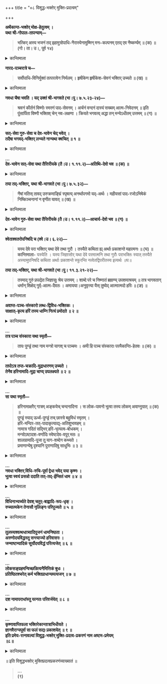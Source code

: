 +++
title = "०८ विशुद्ध-भक्तेर् मुक्ति-प्रदत्वम्"

+++

**अथैकान्त-भक्तेर् मोक्ष-हेतुत्वम् ।  
यथा श्री-गोपाल-तापन्याम्—**
> **भत्किर् अस्य भजनं तद् इहामुत्रोपाधि-नैरास्येनामुष्मिन् मनः-कल्पनम् एतद् एव नैष्कर्म्यम् ॥ (क) ॥ (गो। ता। उ।, पूर्व १४)**  

<details><summary>कान्तिमाला</summary>

निष्काम भक्तेर्मुक्तिकरत्वं वक्तुमाह अथेति । भक्तिरस्येति । अस्य श्रीकृष्णस्य आनुकूल्येन श्रवणादिका भक्तिर् भजनं । तथा अमुष्मिन् कृष्णे मनःकल्पनं चित्तानुरञ्जनञ्च । मनः कल्प्यते अनुरञ्जते अर्प्यतेऽनेन इति निरुक्तेः । तादृश श्रवणादिहेतुको भावस्तदित्यर्थः । उत्तमात्वसिद्धये तदिहेति । इहलोके परलोके चोपाधि नैरास्येन कृष्णान्यफलाभिलाष राहित्येन तन्मात्रस्पृहया जायमानम् इत्यर्थः । एतदेव नैष्कर्म्यं आनुसङ्गेन मोक्षकरमित्यर्थः ॥क॥
</details>

**नारद-पञ्चरात्रे च—**
> **सर्वोपाधि-विनिर्मुक्तं तत्परत्वेन निर्मलम् ।**
> **हृषीकेण हृषीकेश-सेवनं भक्तिर् उच्यते ॥ (ख) ॥**  

<details><summary>कान्तिमाला</summary>

सर्वोपाधीति । सर्वे रुपाधिभिः कृष्णान्याभिलाषैर् विनिर्मुक्तं, निर्मलं कर्माद्यनाविलं तत्परत्वेनानुकूल्येन विशिष्टं । हृषीकेण श्रोतादिना हृषीकेशस्य सेवनं कायिकं वाचिकं मानसिकं च परिशीलनं भक्तिरित्यर्थः । अत्र उत्तमात्वं स्फुटम् ॥ख॥
</details>

**नवधा चैषा भवति । यद् उक्तं श्री-भागवते (भा।पु। ७.५.२३-२४)—**
> **श्रवनं कीर्तनं विष्णोः स्मरणं पाद-सेवनम् ।**
> **अर्चनं वन्दनं दास्यं सख्यम् आत्म-निवेदनम् ॥**
> **इति पुंसार्पिता विष्णौ भक्तिश् चेन् नव-लक्षणा ।**
> **क्रियते भगवत्य् अद्धा तन् मन्येऽधीतम् उत्तमम् ॥ (ग) ॥**  

<details><summary>कान्तिमाला</summary>

तद्भेदानाह श्रवणमिति । एषा नवलक्षणा भक्तिर् अर्पितैव पुसां क्रियते नतु कृत्वा अर्पिता । तत्रापि अद्धा साक्षादेव नतु फलान्तरेच्छाव्यवधानेन क्रियते चेदुत्तममधीतमुत्तमाभक्तिर् इत्यहं मन्ये ॥ग॥
</details>

**सत्-सेवा गुरु-सेवा च देव-भावेन चेद् भवेत् ।  
तदैषा भगवद्-भक्तिर् लभ्यते नान्यथा क्वचित् ॥ १ ॥**  

<details><summary>कान्तिमाला</summary>

भक्तिलाभस्य हेतुमाह सत् सेवेति ॥१॥
</details>

**…  
देव-भावेन सत्-सेवा यथा तैत्तिरीयके (तै।उ। १.११.२)—अतिथि-देवो भव ॥ (क) ॥**  

<details><summary>कान्तिमाला</summary>

देवभावेनेति । अतिथिरनिकेतनो हरिभक्तो देवो हरिवत् पूज्यो यस्य स त्वमीदृशो भव इति शिक्षा ॥क॥
</details>

**तया तद्-भक्तिर्, यथा श्री-भागवते (भा।पु। ७.५.३२)—**
> **नैषां मतिस् तावद् उरुक्रमाङ्घ्रिं**
> **स्पृषत्य् अनर्थापगमो यद्-अर्थः ।**
> **महीयसां पाद-रजोऽभिषेकं**
> **निष्किञ्चनानां न वृणीत यावत् ॥ (ख) ॥**  

<details><summary>कान्तिमाला</summary>

नैषामिति प्रह्लाद वाक्यं एषां बहिर्दृष्टीनां मतिस्तावदुरुक्रमाङ्घ्रिं न स्पृशति । यस्य मति कृतस्य तदङ्घ्रिस्पर्शस्य अर्थः । फलं अनर्थापगमः संसृतिविनाशो भवति । तावत् कियदित्यत्राह महीयसामिति । निष्किञ्चनानां कृष्णैकधनानां महीयसां साधूनां अङ्घ्रिरजोऽभिषेकं यावन्न वृणीत परिनिष्टया यावत् तन्नसेवेत इत्यर्थः ॥ख॥
</details>

**देव-भावेन गुरु-सेवा यथा तैत्तिरीयके (तै।उ। १.११.२)—आचार्य-देवो भव ॥ (ग) ॥**  

<details><summary>कान्तिमाला</summary>

आचार्यो मन्त्रोपदेष्टा सदेवो हरिवत् पूज्यो यस्य स त्वमीदृशो भव इति शिक्षा ॥ग॥
</details>

**श्वेताश्वतरोपनिषदि च (श्वे।उ। ६.२२)—**
> **यस्य देवे परा भक्तिर् यथा देवे तथा गुरौ ।**
> **तस्यैते कथिता ह्य् अर्थाः प्रकाशन्ते महात्मनः ॥ (घ) ॥
कान्तिमाला-** यस्येति । यस्य जिज्ञासोर् यथा देवे परमात्मनि तथा गुरौः पराभक्तिः स्यात् तस्यैते अस्यामुपनिषदि कथिता अर्थाः प्रकाशन्ते स्फुरन्ति नत्वेतद्विपरीतस्य इत्यर्थः ॥घ॥

**तया तद्-भक्तिर्, यथा श्री-भागवते (भा।पु। ११.३.२१-२२)—**
> **तस्माद् गुरुं प्रपद्येत जिज्ञासुः श्रेय उत्तमम् ।**
> **शाब्दे परे च निष्णातं ब्रह्मण्य् उपशमाश्रयम् ॥**
> **तत्र भागवतान् धर्मान् शिक्षेद् गुर्व्-आत्म-दैवतः ।**
> **अमायया।अनुवृत्त्या यैस् तुष्येद् आत्मात्मदो हरिः ॥ (ङ) ॥**  

<details><summary>कान्तिमाला</summary>

तस्मादिति । उत्तमं श्रेयो जिज्ञासुर् जनो गुरुं प्रपद्येत ॥ कीदृशं, शाब्दे ब्रह्मणि वेदे, परे ब्रह्मणि श्रीकृष्णे च निष्णातम् । तत्र गुरोरन्तिके स्थितोऽमायया निष्कपटया अनुवृत्त्या सेवया भागवतान् धर्मान् शिक्षेत् । स्फुटार्थमन्यत् ॥ङ॥
</details>

**अवाप्त-पञ्च-संस्कारो लब्ध-द्विविध-भक्तिकः ।  
साक्षात्-कृत्य हरिं तस्य धाम्नि नित्यं प्रमोदते ॥ २ ॥**  

<details><summary>कान्तिमाला</summary>

अन्यान् शक्तिभेदान् प्रपञ्चयितुमाह अवाप्तेति । लब्धा विधिरुचिपूर्वतया द्विविधा भक्तिर्येन सः । नन्वेकस्य भक्तिद्वयलाभो विरुद्ध इतिचेत् सत्यं यस्य यादृशदेशिकसङ्ग स्तस्य तादृश भक्तिलाभः । इति न विरोधः ॥२॥ 
</details>

**…  
तत्र पञ्च संस्कारा यथा स्मृतौ—**
> **तापः पुण्ड्रं तथा नाम मन्त्रो यागश् च पञ्चमः ।**
> **अमी हि पञ्च संस्काराः परमैकान्ति-हेतवः ॥ (क) ॥**  

<details><summary>कान्तिमाला</summary>

ताप इति पाद्मोत्तरखण्डे । अमी तापादयः संस्काराः पञ्च ॥क॥
</details>

**तापोऽत्र तप्त-चक्रादि-मुद्राधारणम् उच्यते ।  
तेनैव हरिनामादि-मुद्रा चाप्य् उपलक्ष्यते ॥ २ ॥**  

<details><summary>कान्तिमाला</summary>

तापादीन् व्याचष्टे । तेनैवेति । तप्त चक्रादिधारणेनैव इत्यर्थः ॥ तप्तचक्रादिधृतिं कलिमलिन मनसां दुष्करां मन्वानः पतितानुदिदधीर्षुर् भगवान् श्रीकृष्णचैतन्यश् चन्दनादिना श्रीभगवन्नाममुद्राधृतिं प्राचापि स्वीकृतामुपादिक्षत् ॥ साच पञ्चसंस्कारवाक्ये तप्त चक्रादिधारणेनोपलक्षितां इति भावः ॥२॥
</details>

**…  
सा यथा स्मृतौ—**
> **हरिनामाक्षरैर् गात्रम् अङ्कयेच् चन्दनादिना ।**
> **स लोक-पावनो भूत्वा तस्य लोकम् अवाप्नुयात् ॥ (क) ॥  
पुण्ड्रं स्याद् ऊर्ध्व-पुण्ड्रं तच् छास्त्रे बहुविधं स्मृतम् ।  
हरि-मन्दिर-तत्-पादाकृत्याद्य्-अतिशुभावहम् ॥  
नामात्र गदितं सद्भिर् हरि-भृत्यत्व-बोधकम् ।  
मन्त्रोऽष्टादश-वर्णादिः स्वेष्टदेव-वपुर् मतः ॥  
शालग्रामादि-पूजा तु याग-शब्देन कथ्यते ।  
प्रमाणान्येषु दृश्यानि पुराणादिषु साधुभिः ॥ ३ ॥**  

<details><summary>कान्तिमाला</summary>

पुण्ड्रमिति हरिमन्दिरादितिलकं । तिलकं तमाल पत्रं चित्रक मुक्तं विशेषकं पुण्ड्रं इति हलायुधः । स्फुटार्थमन्यत् ॥३॥
</details>

**…  
नवधा भक्तिर् विधि-रुचि-पूर्वा द्वेधा भवेद् यया कृष्णः ।  
भूत्वा स्वयं प्रसन्नो ददाति तत्-तद्-ईप्सितं धाम ॥ ४ ॥**  

<details><summary>कान्तिमाला</summary>

पूर्वत्र उद्दिष्टं भक्ति द्वैविध्यं स्फुटयति नवधेति । विधिपूर्वा वैधी, रुचिपूर्वा तु रागानुगा, इति हरिभक्तिरसामृतेऽस्य विस्तरः । स्फुटार्थमन्यत् ॥४॥
</details>

**…  
विधिनाभ्यर्च्यते देवश् चतुर्-बाह्वादि-रूप-धृक् ।  
रुच्यात्मकेन तेनासौ नृलिङ्गः परिपूज्यते ॥ ५ ॥**  

<details><summary>कान्तिमाला</summary>

भक्ति भेदस्य भजनीय भेदमाह विधिनेति । चतुरिति, परमव्योमाधिपतिर्वासुदेवः । चतुर्बाहुर् अनिरुद्धश्च श्वेतद्वीपपतिः । आदिना अष्टभुजो दशभुजश्चेति । चतुर्भुजः श्यामलाङ्गः श्रीभूलीलाभिरन्वितः विमलैर् भुषणैर् नित्यैर्भूषितो नित्य विग्रहैः ॥ पञ्चायुधैः सेव्यमानः शङ्खचक्रधरो हरिः ॥ इति ॥ पीनायताष्टभुजमण्डलमध्यलक्ष्म्या स्पर्द्धच्छ्रिया परिवृतो वनमालयाद्य ॥ इति ॥ दशबाहुर्महातेजा देवतारिनिसूदनः । श्रीवत्साङ्को हृषीकेशः सर्वदैवतपूजितः ॥ इति च स्मृतेः ॥ नृलिङ्गो यशोदा स्तनन्धयश्च ॥ इति वेदान्त स्यमन्तके अन्य विस्तारः ॥५॥
</details>

**…  
तुलस्यश्वत्थधात्र्यादिपूजनं धामनिष्ठता ।  
अरुणोदयविद्धस्तु सन्त्याज्यो हरिवासरः ।  
जन्माष्टम्यादिकं सूर्योदयविद्धं परित्यजेत् ॥ ६ ॥**  

<details><summary>कान्तिमाला</summary>

तुलस्यश्वत्थेति । धामनिष्ठता निष्ठया श्रीमथुरादि धाम निवासः । सामर्थ्य सत्येतच्छरीरेण, तदभावे भावनया, इति बोध्यं ॥ अरुणोदयेत्यादि, हरिभक्तिविलासे अस्य विस्तारः ॥६॥
</details>

**…  
लोकसङ्ग्रहमन्विच्छन्नित्यनैमित्तिकं बुधः ।  
प्रतिष्ठितश्चरेत् कर्म भक्तिप्राधान्यमत्यजन् ॥ ७ ॥**  

<details><summary>कान्तिमाला</summary>

आश्रमस्थः प्रतिष्ठितो लब्धा महदासनश्चेत् तानि लोक सङ्ग्रहाय । कुर्यात् गौणकाले, भक्तिं तु तात्पर्येण अनुतिष्ठेत् । इति सुसूक्ष्मे भाष्ये, श्रीगीताभूषणे, च विस्तृतं । भक्ति सन्दर्भेऽपि एवमेव विस्तृतं द्रष्टव्यं ॥७॥
</details>

**…  
दश नामापराधांस्तु यत्नतः परिवर्जयेत् ॥ ८ ॥**  

<details><summary>कान्तिमाला</summary>

यानादिकृतहरिमन्दिरगमनादयः सेवापराधा वाराहादौ कथिताः । ते तु सन्तत सेवया मार्जनीयाः स्युर् इति ते वर्जनीया एव । ये च नामापराधा दश, पाद्मे दर्शिताः । तेषां तु सन्ततनामावृत्त्या विमार्जनं स्यात् तादृशानामावृत्तेश्च दुःशक्यत्वात् ते दश यत्नात् परिवर्जनीयाः इत्याह दश इति । (९) ते च, सतां निन्दा । (२) श्रीविष्णोः सकाशात् शिवनामादेः स्वातन्त्र्यमननं । (३) गुर्वज्ञा । (४) श्रुति तदनुयायिशास्त्रनिन्दा । (५) हरिनाम महिम्नि अर्थवादमात्रमेतदिति मननं । (६) तत्र प्रकारान्तरेणार्थ कल्पनं । (७) नामबलेन पापे प्रवृत्तिः । (८) अन्य शुभक्रियाभिर्नाम्नां साम्यमननं । (९) अश्रद्दधाने विमुखे च नामोपदेशः । (१०) श्रुतेऽपि नाम्नां माहात्म्ये तत्राप्रीतिः ॥ इति ते चैते सनत्कुमारेण नारदं प्रति उपदिष्टा बोध्याः ॥८॥
</details>

**…  
कृष्णावाप्तिफला भक्तिरेकान्तात्राभिधीयते ।  
ज्ञानवैराग्यपूर्वा सा फलं सद्यः प्रकाशयेत् ॥ ९ ॥  
इति प्रमेय-रत्नावल्यां विशुद्ध-भक्तेर् मुक्ति-प्रदत्व-प्रकरणं नाम अष्टम-प्रमेयम्  
॥८॥**  

<details><summary>कान्तिमाला</summary>

उपसंहरति कृष्णेति एकान्तेति । तदन्य फलतायां तु अनेकान्तता इत्यर्थः । सा चेत् ज्ञानादि पूर्वा स्यात्, तदा कृष्णावाप्ति लक्षणं फलं सद्यस्त्वरया प्रकाशयेत्, अन्यथा तु विलम्बेन । तच्छ्रद्दधाना मुनयो ज्ञानवैराग्य युक्तया । पश्यन्त्यात्मनि चात्मानं भक्त्या श्रुतगृहीतया इत्यादि, स्मृतेः ॥ ज्ञानं शास्त्रीयं ॥९॥
</details>

॥ इति विशुद्धभक्तेर् मुक्तिप्रदत्वप्रकरणंव्याख्यातं ॥
> **…  
(९)**

